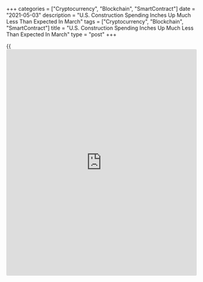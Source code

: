 +++
categories = ["Cryptocurrency", "Blockchain", "SmartContract"]
date = "2021-05-03"
description = "U.S. Construction Spending Inches Up Much Less Than Expected In March"
tags = ["Cryptocurrency", "Blockchain", "SmartContract"]
title = "U.S. Construction Spending Inches Up Much Less Than Expected In March"
type = "post"
+++

{{<iframe id="large-banner" src="https://www.bounty.group/#slide=25.0" width="100%" height="600" scrolling="no" style="border: 0px solid rgb(216, 221, 230); border-radius: 3px;">}}

With a jump in spending on residential construction partly offset by
decreases in spending on non-residential construction and public
construction, the Commerce Department released a report on Monday
showing U.S. construction spending rose by much less than expected in
the month of March.

The report said construction spending inched up by 0.2 percent to an
annual rate of $1.513 trillion in March after falling by 0.6 percent to
a revised rate of $1.510 trillion in February.

Economists had expected construction spending to spike by 2.0 percent
compared to the 0.8 percent drop originally reported for the previous
month.

The uptick in construction spending came as spending on residential
construction surged up by 1.7 percent to an annual rate of $725.2
billion.

On the other hand, the report showed spending on non-residential
construction slid by 0.9 percent to an annual rate of $444.0 billion.

Spending on public construction also tumbled by 1.5 percent to an annual
rate of $343.9 billion, reflecting steep drops in spending on both
educational and highway construction.

Compared to the same month a year ago, total construction spending in
March was up by 5.3 percent.

For comments and feedback [contact](https://www.playgroundfx.com/contact/): editorial@rtt[news](https://www.letsplayfx.com/blog/forex-news-website/).com

[Economic News][1]

 **What parts of the world are seeing the best (and worst) economic
performances lately? Click[here][2] to check out our [Econ Scorecard][2]
and find out! See up-to-the-moment [ranking](https://www.playgroundfx.com/blog/crypto-exchange-ranking/)s for the best and worst
performers in [GDP][2], [unemployment rate][3], [inflation][4] and much
more.**

   1. www.rtt[news](https://www.letsplayfx.com/blog/forex-news-website/).com/Content/EconomicNews.aspx
   2. www.rtt[news](https://www.letsplayfx.com/blog/forex-news-website/).com/economic-scorecard/world-rank/GDP/highest-performance.aspx
   3. www.rtt[news](https://www.letsplayfx.com/blog/forex-news-website/).com/economic-scorecard/world-rank/unemployment-rate/lowest-performance.aspx
   4. www.rtt[news](https://www.letsplayfx.com/blog/forex-news-website/).com/economic-scorecard/world-rank/CPI/highest-performance.aspx